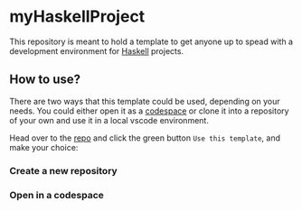 # myHaskellProject

This repository is meant to hold a template to get anyone up to spead with a development environment for [Haskell](https://www.haskell.org/) projects.


## How to use?

There are two ways that this template could be used, depending on your needs. You could either open it as a [codespace](https://github.com/features/codespaces) or clone it into a repository of your own and use it in a local vscode environment.

Head over to the [repo](https://github.com/hanjoosten/myHaskellProject) and click the green button `Use this template`, and make your choice:

### Create a new repository


### Open in a codespace

